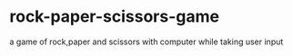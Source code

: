 # rock-paper-scissors-game
a game  of rock,paper and scissors with computer while taking user input
